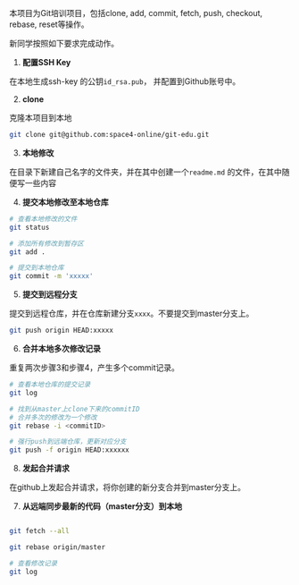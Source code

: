 
本项目为Git培训项目，包括clone, add, commit, fetch, push, checkout, rebase, reset等操作。




新同学按照如下要求完成动作。

1. **配置SSH Key**

在本地生成ssh-key 的公钥`id_rsa.pub`， 并配置到Github账号中。

2. **clone**

克隆本项目到本地

```sh
git clone git@github.com:space4-online/git-edu.git
```


3. **本地修改**

在目录下新建自己名字的文件夹，并在其中创建一个`readme.md` 的文件，在其中随便写一些内容

4. **提交本地修改至本地仓库**


```sh
# 查看本地修改的文件
git status 

# 添加所有修改到暂存区
git add .

# 提交到本地仓库
git commit -m 'xxxxx'
```

5. **提交到远程分支**

提交到远程仓库，并在仓库新建分支`xxxx`。不要提交到master分支上。


```sh
git push origin HEAD:xxxxx
```

6. **合并本地多次修改记录**

重复两次步骤3和步骤4，产生多个commit记录。

```sh
# 查看本地仓库的提交记录
git log 

# 找到从master上clone下来的commitID
# 合并多次的修改为一个修改
git rebase -i <commitID>

# 强行push到远端仓库，更新对应分支
git push -f origin HEAD:xxxxxx
```


8. **发起合并请求**

在github上发起合并请求，将你创建的新分支合并到master分支上。

7. **从远端同步最新的代码（master分支）到本地**

```sh

git fetch --all

git rebase origin/master

# 查看修改记录
git log
```
